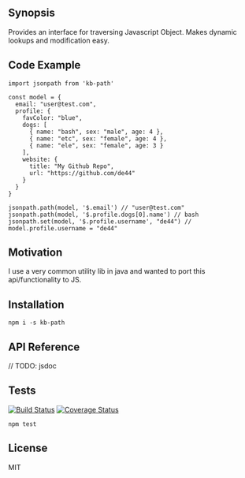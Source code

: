## Synopsis

Provides an interface for traversing Javascript Object. Makes dynamic lookups and modification easy.

## Code Example

```
import jsonpath from 'kb-path'

const model = {
  email: "user@test.com",
  profile: {
    favColor: "blue",
    dogs: [
      { name: "bash", sex: "male", age: 4 },
      { name: "etc", sex: "female", age: 4 },
      { name: "ele", sex: "female", age: 3 }
    ],
    website: {
      title: "My Github Repo",
      url: "https://github.com/de44"
    }
  }
}

jsonpath.path(model, '$.email') // "user@test.com"
jsonpath.path(model, '$.profile.dogs[0].name') // bash
jsonpath.set(model, '$.profile.username', "de44") // model.profile.username = "de44"
```

## Motivation

I use a very common utility lib in java and wanted to port this api/functionality to JS.

## Installation

`npm i -s kb-path`

## API Reference

// TODO: jsdoc

## Tests

[![Build Status](https://travis-ci.org/de44/kb-path.svg?branch=master)](https://travis-ci.org/de44/kb-path)
[![Coverage Status](https://coveralls.io/repos/github/de44/kb-path/badge.svg?branch=master)](https://coveralls.io/github/de44/kb-path?branch=master)

`npm test`

## License

MIT
